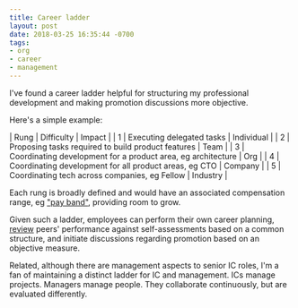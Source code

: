 ```yaml
---
title: Career ladder
layout: post
date: 2018-03-25 16:35:44 -0700
tags:
- org
- career
- management
---
```

I've found a career ladder helpful for structuring my professional development and making promotion discussions more objective.

Here's a simple example:

| Rung | Difficulty | Impact |
| 1 | Executing delegated tasks | Individual |
| 2 | Proposing tasks required to build product features | Team |
| 3 | Coordinating development for a product area, eg architecture | Org |
| 4 | Coordinating development for all product areas, eg CTO | Company |
| 5 | Coordinating tech across companies, eg Fellow | Industry |

Each rung is broadly defined and would have an associated compensation range, eg ["pay band"](https://en.wikipedia.org/wiki/Pay_bands), providing room to grow.

Given such a ladder, employees can perform their own career planning, [review](performance-review) peers' performance against self-assessments based on a common structure, and initiate discussions regarding promotion based on an objective measure.

Related, although there are management aspects to senior IC roles, I'm a fan of maintaining a distinct ladder for IC and management. ICs manage projects. Managers manage people. They collaborate continuously, but are evaluated differently.